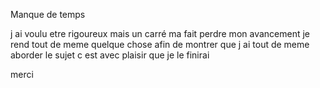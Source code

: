 Manque de temps 

j ai voulu etre rigoureux mais un carré ma fait perdre mon avancement 
je rend tout de meme quelque chose afin de montrer que j ai tout de meme aborder le sujet c est avec plaisir que je le finirai 


merci 